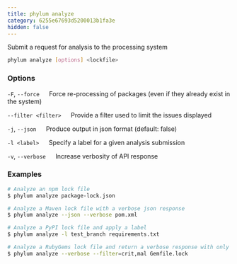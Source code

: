 ```yaml
---
title: phylum analyze
category: 6255e67693d5200013b1fa3e
hidden: false
---
```


Submit a request for analysis to the processing system

```sh
phylum analyze [options] <lockfile>
```

### Options
`-F`, `--force`
&emsp; Force re-processing of packages (even if they already exist in the system)

`--filter <filter>`
&emsp; Provide a filter used to limit the issues displayed

`-j`, `--json`
&emsp; Produce output in json format (default: false)

`-l <label>`
&emsp; Specify a label for a given analysis submission

`-v`, `--verbose`
&emsp; Increase verbosity of API response

### Examples
```sh
# Analyze an npm lock file
$ phylum analyze package-lock.json

# Analyze a Maven lock file with a verbose json response
$ phylum analyze --json --verbose pom.xml

# Analyze a PyPI lock file and apply a label
$ phylum analyze -l test_branch requirements.txt

# Analyze a RubyGems lock file and return a verbose response with only critical malware
$ phylum analyze --verbose --filter=crit,mal Gemfile.lock
```
